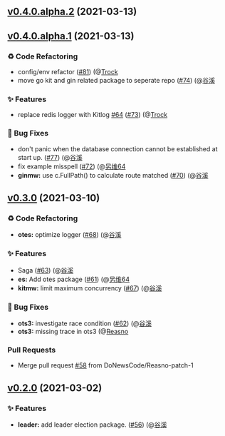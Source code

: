 
<a name="v0.4.0.alpha.2"></a>
## [v0.4.0.alpha.2](https://github.com/DoNewsCode/core/compare/v0.4.0.alpha.1...v0.4.0.alpha.2) (2021-03-13)


<a name="v0.4.0.alpha.1"></a>
## [v0.4.0.alpha.1](https://github.com/DoNewsCode/core/compare/v0.3.0...v0.4.0.alpha.1) (2021-03-13)

### ♻️ Code Refactoring

* config/env refactor ([#81](https://github.com/DoNewsCode/core/issues/81)) (@[Trock](35254251+GGXXLL@users.noreply.github.com)
* move go kit and gin related package to seperate repo ([#74](https://github.com/DoNewsCode/core/issues/74)) (@[谷溪](guxi99@gmail.com)

### ✨ Features

* replace redis logger with Kitlog [#64](https://github.com/DoNewsCode/core/issues/64) ([#73](https://github.com/DoNewsCode/core/issues/73)) (@[Trock](35254251+GGXXLL@users.noreply.github.com)

### 🐛 Bug Fixes

* don't panic when the database connection cannot be established at start up. ([#77](https://github.com/DoNewsCode/core/issues/77)) (@[谷溪](guxi99@gmail.com)
* fix example misspell ([#72](https://github.com/DoNewsCode/core/issues/72)) (@[另维64](lingwei0604@gmail.com)
* **ginmw:** use c.FullPath() to calculate route matched ([#70](https://github.com/DoNewsCode/core/issues/70)) (@[谷溪](guxi99@gmail.com)


<a name="v0.3.0"></a>
## [v0.3.0](https://github.com/DoNewsCode/core/compare/v0.2.0...v0.3.0) (2021-03-10)

### ♻️ Code Refactoring

* **otes:** optimize logger ([#68](https://github.com/DoNewsCode/core/issues/68)) (@[谷溪](guxi99@gmail.com)

### ✨ Features

* Saga ([#63](https://github.com/DoNewsCode/core/issues/63)) (@[谷溪](guxi99@gmail.com)
* **es:** Add otes package ([#61](https://github.com/DoNewsCode/core/issues/61)) (@[另维64](1142674342@qq.com)
* **kitmw:** limit maximum concurrency ([#67](https://github.com/DoNewsCode/core/issues/67)) (@[谷溪](guxi99@gmail.com)

### 🐛 Bug Fixes

* **ots3:** investigate race condition ([#62](https://github.com/DoNewsCode/core/issues/62)) (@[谷溪](guxi99@gmail.com)
* **ots3:** missing trace in ots3 (@[Reasno](guxi99@gmail.com)

### Pull Requests

* Merge pull request [#58](https://github.com/DoNewsCode/core/issues/58) from DoNewsCode/Reasno-patch-1


<a name="v0.2.0"></a>
## [v0.2.0](https://github.com/DoNewsCode/core/compare/v0.1.1...v0.2.0) (2021-03-02)

### ✨ Features

* **leader:** add leader election package. ([#56](https://github.com/DoNewsCode/core/issues/56)) (@[谷溪](guxi99@gmail.com)

